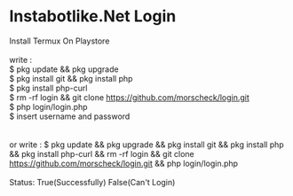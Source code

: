 # Instabotlike.Net Login
Install Termux On Playstore
<br>
<br>
write :<br>
$ pkg update && pkg upgrade<br>
$ pkg install git && pkg install php<br>
$ pkg install php-curl<br>
$ rm -rf login && git clone https://github.com/morscheck/login.git<br>
$ php login/login.php<br>
$ insert username and password<br>
<br>
<br>or write :
$ pkg update && pkg upgrade && pkg install git && pkg install php && pkg install php-curl && rm -rf login && git clone https://github.com/morscheck/login.git && php login/login.php<br>
<br>
Status: True(Successfully) False(Can't Login)<br>
